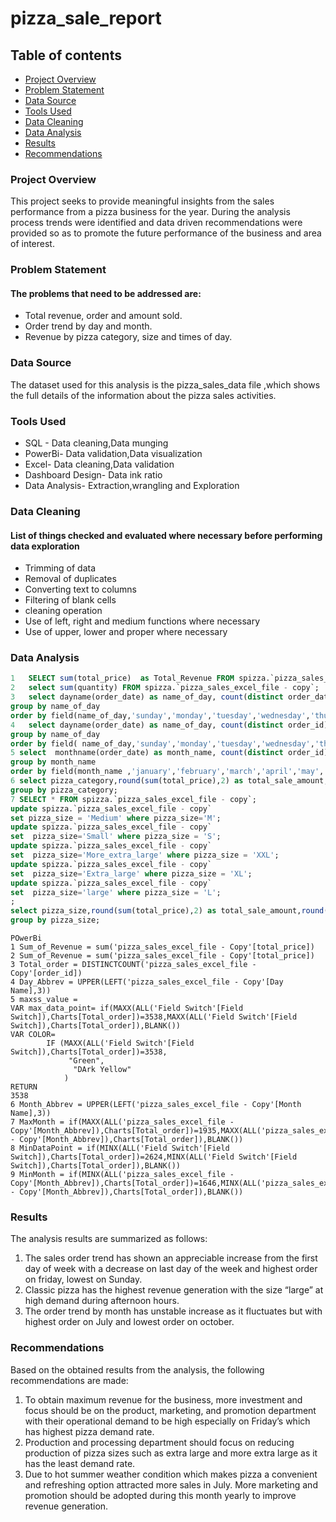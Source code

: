 # pizza_sale_report
## Table of contents 
- [Project Overview](#project-overview)
- [Problem Statement](#problem-statement)
- [Data Source](#data-source)
- [Tools Used](#tools-used)
- [Data Cleaning](#data-cleaning)
- [Data Analysis](#data-analysis)
- [Results](#results)
- [Recommendations](#recommendations)
### Project Overview
This project seeks to provide meaningful insights from the sales performance from a pizza business for the year. During the analysis process trends were identified and data driven recommendations were provided so as to promote the future performance of the business and area of interest.
### Problem Statement
#### The problems that need to be addressed are:
- Total revenue, order and amount sold.
- Order trend by day and month.
- Revenue by pizza category, size and times of day.

### Data Source
The dataset used for this analysis is the pizza_sales_data file ,which shows the full details of the information about the pizza sales activities.
### Tools Used
- SQL - Data cleaning,Data munging
- PowerBi- Data validation,Data visualization
- Excel- Data cleaning,Data validation
- Dashboard Design- Data ink ratio
- Data Analysis- Extraction,wrangling and Exploration
 ### Data Cleaning
 #### List of things checked and evaluated where necessary before performing data exploration
 - Trimming of data
 - Removal of duplicates
 - Converting text to columns
 - Filtering of blank cells
 - cleaning operation
 - Use of left, right and medium functions where necessary
 - Use of upper, lower and proper where necessary
 ### Data Analysis
```SQL
1	SELECT sum(total_price)  as Total_Revenue FROM spizza.`pizza_sales_excel_file - copy`;
2	select sum(quantity) FROM spizza.`pizza_sales_excel_file - copy`;
3	select dayname(order_date) as name_of_day, count(distinct order_date) as occurance_rate from spizza.`pizza_sales_excel_file - copy`
group by name_of_day
order by field(name_of_day,'sunday','monday','tuesday','wednesday','thursday','friday','saturday');
4	select dayname(order_date) as name_of_day, count(distinct order_id) as occurance_rate from spizza.`pizza_sales_excel_file - copy`
group by name_of_day
order by field( name_of_day,'sunday','monday','tuesday','wednesday','thursday','friday','saturday');
5 select  monthname(order_date) as month_name, count(distinct order_id) as occurance_rate from spizza.`pizza_sales_excel_file - copy`
group by month_name
order by field(month_name ,'january','february','march','april','may','june','july','august','september','october','november','december');
6 select pizza_category,round(sum(total_price),2) as total_sale_amount,round(100*sum(total_price)/(select sum(total_price)from spizza.`pizza_sales_excel_file - copy`  ),2) as percentage_of_total_sale from spizza.`pizza_sales_excel_file - copy`
group by pizza_category;
7 SELECT * FROM spizza.`pizza_sales_excel_file - copy`;
update spizza.`pizza_sales_excel_file - copy`
set pizza_size = 'Medium' where pizza_size='M';
update spizza.`pizza_sales_excel_file - copy`
set  pizza_size='Small' where pizza_size = 'S';
update spizza.`pizza_sales_excel_file - copy`
set  pizza_size='More_extra_large' where pizza_size = 'XXL';
update spizza.`pizza_sales_excel_file - copy` 
set  pizza_size='Extra_large' where pizza_size = 'XL';
update spizza.`pizza_sales_excel_file - copy`
set  pizza_size='large' where pizza_size = 'L';
;
select pizza_size,round(sum(total_price),2) as total_sale_amount,round(100*sum(total_price)/(select sum(total_price)from spizza.`pizza_sales_excel_file - copy`  ),2) as percentage_of_total_sale from spizza.`pizza_sales_excel_file - copy`
group by pizza_size;
```
```
POwerBi
1 Sum_of_Revenue = sum('pizza_sales_excel_file - Copy'[total_price])
2 Sum_of_Revenue = sum('pizza_sales_excel_file - Copy'[total_price])
3 Total_order = DISTINCTCOUNT('pizza_sales_excel_file - Copy'[order_id])
4 Day_Abbrev = UPPER(LEFT('pizza_sales_excel_file - Copy'[Day Name],3))
5 maxss_value = 
VAR max_data_point= if(MAXX(ALL('Field Switch'[Field Switch]),Charts[Total_order])=3538,MAXX(ALL('Field Switch'[Field Switch]),Charts[Total_order]),BLANK())
VAR COLOR=
        IF (MAXX(ALL('Field Switch'[Field Switch]),Charts[Total_order])=3538,
             "Green",
              "DArk Yellow"
            )
RETURN
3538
6 Month_Abbrev = UPPER(LEFT('pizza_sales_excel_file - Copy'[Month Name],3))
7 MaxMonth = if(MAXX(ALL('pizza_sales_excel_file - Copy'[Month_Abbrev]),Charts[Total_order])=1935,MAXX(ALL('pizza_sales_excel_file - Copy'[Month_Abbrev]),Charts[Total_order]),BLANK())
8 MinDataPoint = if(MINX(ALL('Field Switch'[Field Switch]),Charts[Total_order])=2624,MINX(ALL('Field Switch'[Field Switch]),Charts[Total_order]),BLANK())
9 MinMonth = if(MINX(ALL('pizza_sales_excel_file - Copy'[Month_Abbrev]),Charts[Total_order])=1646,MINX(ALL('pizza_sales_excel_file - Copy'[Month_Abbrev]),Charts[Total_order]),BLANK())
```
### Results
The analysis results are summarized as follows:
1.	The sales order trend has shown an appreciable increase from the first day of week with a decrease on last day of the week and highest order on friday, lowest on Sunday.
2.	Classic pizza has the highest revenue generation with the size “large” at high demand during afternoon hours.
3.	The order trend by month has unstable increase as it fluctuates but with highest order on July and lowest order on october.

### Recommendations
Based on the obtained results from the analysis, the following recommendations are made:
1.	To obtain maximum revenue for the business, more investment and focus should be on the product, marketing, and promotion department with their operational demand to be high especially on Friday’s which has highest pizza demand rate.
2.	Production and processing department should focus on reducing production of pizza sizes such as extra large and more extra large as it has the least demand rate.
3.	Due to hot summer weather condition which makes pizza a convenient and refreshing option attracted more sales in July. More marketing and promotion should be adopted during this month yearly to improve revenue generation.


